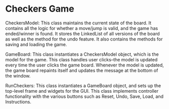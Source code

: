 # Checkers Game

CheckersModel: This class maintains the current state of the board. It contains all the logic for whether a move/jump is valid, and the game has ended/winner is found. It stores the LinkedList of all versions of the board as well as the method for the undo feature. It also contains the methods for saving and loading the game.

GameBoard: This class instantiates a CheckersModel object, which is the model for the game. This class handles user clicks–the model is updated every time the user clicks the game board. Whenever the model is updated, the game board repaints itself and updates the message at the bottom of the window.

RunCheckers: This class instantiates a GameBoard object, and sets up the top-level frame and widgets for the GUI. This class implements controller functionality with the various buttons such as Reset, Undo, Save, Load, and Instructions.

